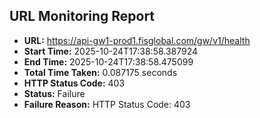 ## URL Monitoring Report

- **URL:** https://api-gw1-prod1.fisglobal.com/gw/v1/health
- **Start Time:** 2025-10-24T17:38:58.387924
- **End Time:** 2025-10-24T17:38:58.475099
- **Total Time Taken:** 0.087175 seconds
- **HTTP Status Code:** 403
- **Status:** Failure
- **Failure Reason:** HTTP Status Code: 403
